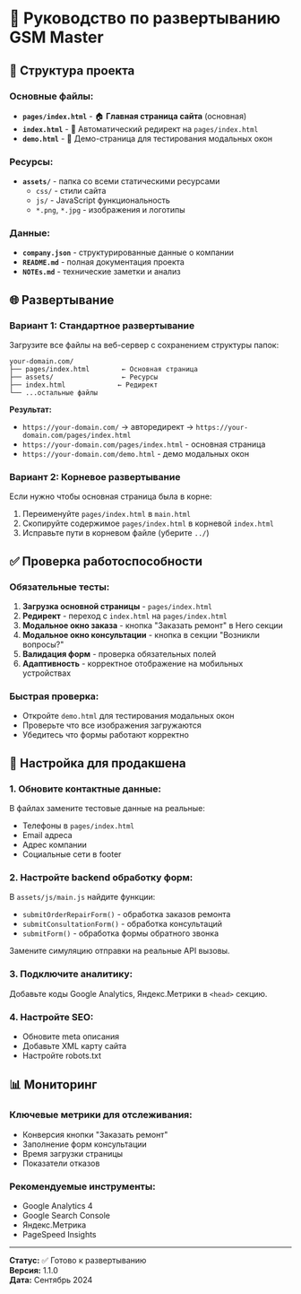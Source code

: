 # 🚀 Руководство по развертыванию GSM Master

## 📁 Структура проекта

### Основные файлы:
- **`pages/index.html`** - 🏠 **Главная страница сайта** (основная)
- **`index.html`** - 🔄 Автоматический редирект на `pages/index.html`
- **`demo.html`** - 🧪 Демо-страница для тестирования модальных окон

### Ресурсы:
- **`assets/`** - папка со всеми статическими ресурсами
  - `css/` - стили сайта
  - `js/` - JavaScript функциональность  
  - `*.png`, `*.jpg` - изображения и логотипы

### Данные:
- **`company.json`** - структурированные данные о компании
- **`README.md`** - полная документация проекта
- **`NOTEs.md`** - технические заметки и анализ

## 🌐 Развертывание

### Вариант 1: Стандартное развертывание
Загрузите все файлы на веб-сервер с сохранением структуры папок:

```
your-domain.com/
├── pages/index.html        ← Основная страница
├── assets/                 ← Ресурсы
├── index.html             ← Редирект
└── ...остальные файлы
```

**Результат:**
- `https://your-domain.com/` → авторедирект → `https://your-domain.com/pages/index.html`
- `https://your-domain.com/pages/index.html` - основная страница
- `https://your-domain.com/demo.html` - демо модальных окон

### Вариант 2: Корневое развертывание
Если нужно чтобы основная страница была в корне:

1. Переименуйте `pages/index.html` в `main.html`
2. Скопируйте содержимое `pages/index.html` в корневой `index.html`
3. Исправьте пути в корневом файле (уберите `../`)

## ✅ Проверка работоспособности

### Обязательные тесты:
1. **Загрузка основной страницы** - `pages/index.html`
2. **Редирект** - переход с `index.html` на `pages/index.html`
3. **Модальное окно заказа** - кнопка "Заказать ремонт" в Hero секции
4. **Модальное окно консультации** - кнопка в секции "Возникли вопросы?"
5. **Валидация форм** - проверка обязательных полей
6. **Адаптивность** - корректное отображение на мобильных устройствах

### Быстрая проверка:
- Откройте `demo.html` для тестирования модальных окон
- Проверьте что все изображения загружаются
- Убедитесь что формы работают корректно

## 🔧 Настройка для продакшена

### 1. Обновите контактные данные:
В файлах замените тестовые данные на реальные:
- Телефоны в `pages/index.html`
- Email адреса
- Адрес компании
- Социальные сети в footer

### 2. Настройте backend обработку форм:
В `assets/js/main.js` найдите функции:
- `submitOrderRepairForm()` - обработка заказов ремонта
- `submitConsultationForm()` - обработка консультаций
- `submitForm()` - обработка формы обратного звонка

Замените симуляцию отправки на реальные API вызовы.

### 3. Подключите аналитику:
Добавьте коды Google Analytics, Яндекс.Метрики в `<head>` секцию.

### 4. Настройте SEO:
- Обновите meta описания
- Добавьте XML карту сайта
- Настройте robots.txt

## 📊 Мониторинг

### Ключевые метрики для отслеживания:
- Конверсия кнопки "Заказать ремонт"
- Заполнение форм консультации
- Время загрузки страницы
- Показатели отказов

### Рекомендуемые инструменты:
- Google Analytics 4
- Google Search Console
- Яндекс.Метрика
- PageSpeed Insights

---

**Статус:** ✅ Готово к развертыванию  
**Версия:** 1.1.0  
**Дата:** Сентябрь 2024